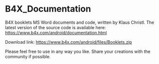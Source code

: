 # B4X_Documentation

B4X booklets MS Word documents and code, written by Klaus Christl.
The latest version of the source code is available here: https://www.b4x.com/android/documentation.html

Download link: https://www.b4x.com/android/files/Booklets.zip


Please feel free to use in any way you like. Share your creations with the community if possible.
